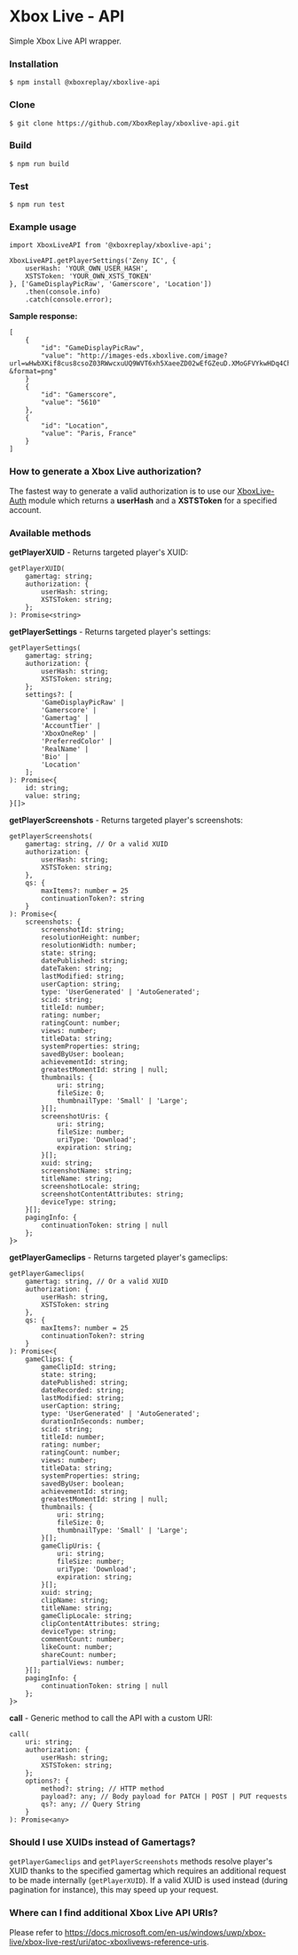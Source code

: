 # Xbox Live - API

Simple Xbox Live API wrapper.

### Installation
```
$ npm install @xboxreplay/xboxlive-api
```

### Clone
```
$ git clone https://github.com/XboxReplay/xboxlive-api.git
```

### Build
```
$ npm run build
```

### Test
```
$ npm run test
```

### Example usage

```
import XboxLiveAPI from '@xboxreplay/xboxlive-api';

XboxLiveAPI.getPlayerSettings('Zeny IC', {
    userHash: 'YOUR_OWN_USER_HASH',
    XSTSToken: 'YOUR_OWN_XSTS_TOKEN'
}, ['GameDisplayPicRaw', 'Gamerscore', 'Location'])
    .then(console.info)
    .catch(console.error);
```

**Sample response:**

```
[
    {
        "id": "GameDisplayPicRaw",
        "value": "http://images-eds.xboxlive.com/image?url=wHwbXKif8cus8csoZ03RWwcxuUQ9WVT6xh5XaeeZD02wEfGZeuD.XMoGFVYkwHDq4Ch7pcu9E3UwDqy.fzrTaviUvY1c8gvrWRzLTqFKUVap_Nvh0.Em2IsAWtHcMFeVpY2boMYiy03w887.tSGAT62Na2z3k33eMWnP12mY2x0-&format=png"
    }
    {
        "id": "Gamerscore",
        "value": "5610"
    },
    {
        "id": "Location",
        "value": "Paris, France"
    }
]
```

### How to generate a Xbox Live authorization?
The fastest way to generate a valid authorization is to use our [XboxLive-Auth](https://github.com/XboxReplay/xboxlive-auth) module which returns a **userHash** and a **XSTSToken** for a specified account.

### Available methods
**getPlayerXUID** - Returns targeted player's XUID:
```
getPlayerXUID(
    gamertag: string;
    authorization: {
        userHash: string;
        XSTSToken: string;
    };
): Promise<string>
```

**getPlayerSettings** - Returns targeted player's settings:
```
getPlayerSettings(
    gamertag: string;
    authorization: {
        userHash: string;
        XSTSToken: string;
    };
    settings?: [
        'GameDisplayPicRaw' |
        'Gamerscore' |
        'Gamertag' |
        'AccountTier' |
        'XboxOneRep' |
        'PreferredColor' |
        'RealName' |
        'Bio' |
        'Location'
    ];
): Promise<{
    id: string;
    value: string;
}[]>
```

**getPlayerScreenshots** - Returns targeted player's screenshots:
```
getPlayerScreenshots(
    gamertag: string, // Or a valid XUID
    authorization: {
        userHash: string;
        XSTSToken: string;
    },
    qs: {
        maxItems?: number = 25
        continuationToken?: string
    }
): Promise<{
    screenshots: {
        screenshotId: string;
    	resolutionHeight: number;
    	resolutionWidth: number;
    	state: string;
    	datePublished: string;
    	dateTaken: string;
    	lastModified: string;
    	userCaption: string;
    	type: 'UserGenerated' | 'AutoGenerated';
    	scid: string;
    	titleId: number;
    	rating: number;
    	ratingCount: number;
    	views: number;
    	titleData: string;
    	systemProperties: string;
    	savedByUser: boolean;
    	achievementId: string;
    	greatestMomentId: string | null;
    	thumbnails: {
            uri: string;
            fileSize: 0;
            thumbnailType: 'Small' | 'Large';
	    }[];
    	screenshotUris: {
            uri: string;
            fileSize: number;
            uriType: 'Download';
            expiration: string;
	    }[];
    	xuid: string;
    	screenshotName: string;
    	titleName: string;
    	screenshotLocale: string;
    	screenshotContentAttributes: string;
    	deviceType: string;
    }[];
    pagingInfo: {
        continuationToken: string | null
    };
}>
```

**getPlayerGameclips** - Returns targeted player's gameclips:
```
getPlayerGameclips(
    gamertag: string, // Or a valid XUID
    authorization: {
        userHash: string,
        XSTSToken: string
    },
    qs: {
        maxItems?: number = 25
        continuationToken?: string
    }
): Promise<{
    gameClips: {
        gameClipId: string;
        state: string;
        datePublished: string;
        dateRecorded: string;
        lastModified: string;
        userCaption: string;
        type: 'UserGenerated' | 'AutoGenerated';
        durationInSeconds: number;
        scid: string;
        titleId: number;
        rating: number;
        ratingCount: number;
        views: number;
        titleData: string;
        systemProperties: string;
        savedByUser: boolean;
        achievementId: string;
        greatestMomentId: string | null;
        thumbnails: {
            uri: string;
            fileSize: 0;
            thumbnailType: 'Small' | 'Large';
	    }[];
    	gameClipUris: {
            uri: string;
            fileSize: number;
            uriType: 'Download';
            expiration: string;
	    }[];
        xuid: string;
        clipName: string;
        titleName: string;
        gameClipLocale: string;
        clipContentAttributes: string;
        deviceType: string;
        commentCount: number;
        likeCount: number;
        shareCount: number;
        partialViews: number;
    }[];
    pagingInfo: {
        continuationToken: string | null
    };
}>
```

**call** - Generic method to call the API with a custom URI:
```
call(
    uri: string;
    authorization: {
        userHash: string;
        XSTSToken: string;
    };
    options?: {
        method?: string; // HTTP method
        payload?: any; // Body payload for PATCH | POST | PUT requests
        qs?: any; // Query String
    }
): Promise<any>
```

### Should I use XUIDs instead of Gamertags?
`getPlayerGameclips` and `getPlayerScreenshots` methods resolve player's XUID thanks to the specified gamertag which requires an additional request to be made internally (`getPlayerXUID`). If a valid XUID is used instead (during pagination for instance), this may speed up your request.

### Where can I find additional Xbox Live API URIs?
Please refer to https://docs.microsoft.com/en-us/windows/uwp/xbox-live/xbox-live-rest/uri/atoc-xboxlivews-reference-uris.
